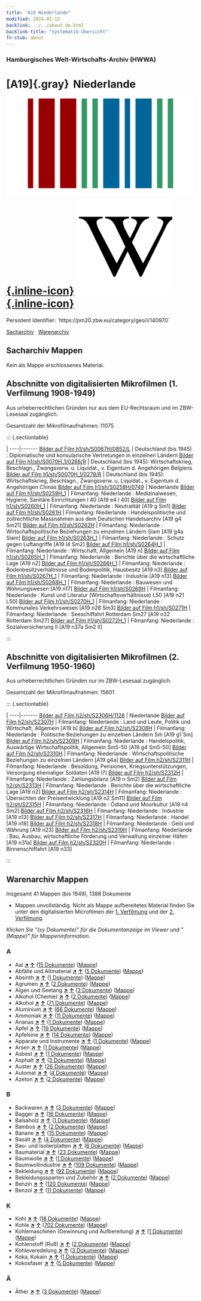 ```yaml
---
title: "A19 Niederlande"
modified: 2024-01-13
backlink: ../../about.de.html
backlink-title: "Systematik-Übersicht"
fn-stub: about
---
```


### Hamburgisches Welt-Wirtschafts-Archiv (HWWA)

# [A19]{.gray}&#8201; Niederlande &#160; [![Wikidata](/images/Wikidata-logo.svg "Wikidata"){.inline-icon}](http://www.wikidata.org/entity/Q55) [![Wikipedia](/images/Wikipedia-W.svg "Wikipedia"){.inline-icon}](https://de.wikipedia.org/wiki/Niederlande)

<div class="hint">Persistent Identifier: `https://pm20.zbw.eu/category/geo/i/140970`</div>




[Sacharchiv](#sacharchiv-mappen) &#160; [Warenarchiv](#warenarchiv-mappen)





## Sacharchiv Mappen








Kein als Mappe erschlossenes Material.



<a id="filmsections" />

## Abschnitte von digitalisierten Mikrofilmen (1. Verfilmung 1908-1949)

<p>Aus urheberrechtlichen Gründen nur aus dem EU-Rechtsraum und im ZBW-Lesesaal zugänglich.</p>


<p>Gesamtzahl der Mikrofilmaufnahmen: 11075</p>





::: {.sectiontable}

 | 
----|-------
<a class="btn" href="https://pm20.zbw.eu/film/h1/sh/S0067H/0852/L" rel="nofollow">Bilder auf Film h1/sh/S0067H/0852/L</a> | Deutschland (bis 1945) : Diplomatische und konsularische Vertretungen in einzelnen Ländern
<a class="btn" href="https://pm20.zbw.eu/film/h1/sh/S0070H_1/0266/R" rel="nofollow">Bilder auf Film h1/sh/S0070H_1/0266/R</a> | Deutschland (bis 1945): Wirtschaftskrieg, Beschlagn., Zwangsverw. u. Liquidat., v. Eigentum d. Angehörigen Belgiens
<a class="btn" href="https://pm20.zbw.eu/film/h1/sh/S0070H_1/0278/R" rel="nofollow">Bilder auf Film h1/sh/S0070H_1/0278/R</a> | Deutschland (bis 1945): Wirtschaftskrieg, Beschlagn., Zwangsverw. u. Liquidat., v. Eigentum d. Angehörigen Chinas
<a class="btn" href="https://pm20.zbw.eu/film/h1/sh/S0258H/0749" rel="nofollow">Bilder auf Film h1/sh/S0258H/0749</a> | Niederlande
<a class="btn" href="https://pm20.zbw.eu/film/h1/sh/S0259H_1" rel="nofollow">Bilder auf Film h1/sh/S0259H_1</a> | Filmanfang: Niederlande : Medizinalwesen, Hygiene, Sanitäre Einrichtungen l 40 [A19 e4 l 40]
<a class="btn" href="https://pm20.zbw.eu/film/h1/sh/S0260H_1" rel="nofollow">Bilder auf Film h1/sh/S0260H_1</a> | Filmanfang: Niederlande : Neutralität [A19 g Sm1]
<a class="btn" href="https://pm20.zbw.eu/film/h1/sh/S0261H" rel="nofollow">Bilder auf Film h1/sh/S0261H</a> | Filmanfang: Niederlande : Handelspolitische und zollrechtliche Massnahmen aus dem Deutschen Handelsarchiv [A19 g4 Sm21]
<a class="btn" href="https://pm20.zbw.eu/film/h1/sh/S0262H" rel="nofollow">Bilder auf Film h1/sh/S0262H</a> | Filmanfang: Niederlande : Wirtschaftspolitische Beziehungen zu einzelnen Ländern Siam [A19 g4a Siam]
<a class="btn" href="https://pm20.zbw.eu/film/h1/sh/S0263H_1" rel="nofollow">Bilder auf Film h1/sh/S0263H_1</a> | Filmanfang: Niederlande : Schutz gegen Luftangriffe [A19 l4 Sm2]
<a class="btn" href="https://pm20.zbw.eu/film/h1/sh/S0264H_1" rel="nofollow">Bilder auf Film h1/sh/S0264H_1</a> | Filmanfang: Niederlande : Wirtschaft, Allgemein [A19 n]
<a class="btn" href="https://pm20.zbw.eu/film/h1/sh/S0265H_1" rel="nofollow">Bilder auf Film h1/sh/S0265H_1</a> | Filmanfang: Niederlande : Berichte über die wirtschaftliche Lage [A19 n2]
<a class="btn" href="https://pm20.zbw.eu/film/h1/sh/S0266H_1" rel="nofollow">Bilder auf Film h1/sh/S0266H_1</a> | Filmanfang: Niederlande : Bodenbesitzverhältnisse und Bodenpolitik, Hausbesitz [A19 n3]
<a class="btn" href="https://pm20.zbw.eu/film/h1/sh/S0267H_1" rel="nofollow">Bilder auf Film h1/sh/S0267H_1</a> | Filmanfang: Niederlande : Industrie [A19 n13]
<a class="btn" href="https://pm20.zbw.eu/film/h1/sh/S0268H_1" rel="nofollow">Bilder auf Film h1/sh/S0268H_1</a> | Filmanfang: Niederlande : Bauwesen und Wohnungswesen [A19 n17]
<a class="btn" href="https://pm20.zbw.eu/film/h1/sh/S0269H" rel="nofollow">Bilder auf Film h1/sh/S0269H</a> | Filmanfang: Niederlande : Kunst und Literatur (Wirtschaftsverhältnisse) L50 [A19 n21 L50]
<a class="btn" href="https://pm20.zbw.eu/film/h1/sh/S0270H_1" rel="nofollow">Bilder auf Film h1/sh/S0270H_1</a> | Filmanfang: Niederlande : Kommunales Verkehrswesen [A19 n28 Sm3]
<a class="btn" href="https://pm20.zbw.eu/film/h1/sh/S0271H" rel="nofollow">Bilder auf Film h1/sh/S0271H</a> | Filmanfang: Niederlande : Seeschiffahrt Rotterdam Sm27 [A19 n32 Rotterdam Sm27]
<a class="btn" href="https://pm20.zbw.eu/film/h1/sh/S0272H_1" rel="nofollow">Bilder auf Film h1/sh/S0272H_1</a> | Filmanfang: Niederlande : Sozialversicherung II [A19 n37a Sm2 II]


:::




## Abschnitte von digitalisierten Mikrofilmen (2. Verfilmung 1950-1960)

<p>Aus urheberrechtlichen Gründen nur im ZBW-Lesesaal zugänglich.</p>


<p>Gesamtzahl der Mikrofilmaufnahmen: 15601</p>





::: {.sectiontable}

 | 
----|-------
<a class="btn" href="https://pm20.zbw.eu/film/h2/sh/S2306H/1128" rel="nofollow">Bilder auf Film h2/sh/S2306H/1128</a> | Niederlande
<a class="btn" href="https://pm20.zbw.eu/film/h2/sh/S2307H" rel="nofollow">Bilder auf Film h2/sh/S2307H</a> | Filmanfang: Niederlande : Land und Leute, Politik und Wirtschaft, Allgemein [A19 b]
<a class="btn" href="https://pm20.zbw.eu/film/h2/sh/S2308H" rel="nofollow">Bilder auf Film h2/sh/S2308H</a> | Filmanfang: Niederlande : Politische Beziehungen zu einzelnen Ländern Sm [A19 g1 Sm]
<a class="btn" href="https://pm20.zbw.eu/film/h2/sh/S2309H" rel="nofollow">Bilder auf Film h2/sh/S2309H</a> | Filmanfang: Niederlande : Handelspolitik, Auswärtige Wirtschaftspolitik, Allgemein Sm5-50 [A19 g4 Sm5-50]
<a class="btn" href="https://pm20.zbw.eu/film/h2/sh/S2310H" rel="nofollow">Bilder auf Film h2/sh/S2310H</a> | Filmanfang: Niederlande : Wirtschaftspolitische Beziehungen zu einzelnen Ländern [A19 g4a]
<a class="btn" href="https://pm20.zbw.eu/film/h2/sh/S2311H" rel="nofollow">Bilder auf Film h2/sh/S2311H</a> | Filmanfang: Niederlande : Besoldung, Pensionen, Kriegsunterstützungen, Versorgung ehemaliger Soldaten [A19 l7]
<a class="btn" href="https://pm20.zbw.eu/film/h2/sh/S2312H" rel="nofollow">Bilder auf Film h2/sh/S2312H</a> | Filmanfang: Niederlande : Zahlungsbilanz [A19 n Sm2]
<a class="btn" href="https://pm20.zbw.eu/film/h2/sh/S2313H" rel="nofollow">Bilder auf Film h2/sh/S2313H</a> | Filmanfang: Niederlande : Berichte über die wirtschaftliche Lage [A19 n2]
<a class="btn" href="https://pm20.zbw.eu/film/h2/sh/S2314H" rel="nofollow">Bilder auf Film h2/sh/S2314H</a> | Filmanfang: Niederlande : Übersichten der Preisentwicklung [A19 n2 Sm11]
<a class="btn" href="https://pm20.zbw.eu/film/h2/sh/S2315H" rel="nofollow">Bilder auf Film h2/sh/S2315H</a> | Filmanfang: Niederlande : Ödland und Moorkultur [A19 n4 Sm2]
<a class="btn" href="https://pm20.zbw.eu/film/h2/sh/S2316H" rel="nofollow">Bilder auf Film h2/sh/S2316H</a> | Filmanfang: Niederlande : Industrie [A19 n13]
<a class="btn" href="https://pm20.zbw.eu/film/h2/sh/S2317H" rel="nofollow">Bilder auf Film h2/sh/S2317H</a> | Filmanfang: Niederlande : Handel [A19 n18]
<a class="btn" href="https://pm20.zbw.eu/film/h2/sh/S2318H" rel="nofollow">Bilder auf Film h2/sh/S2318H</a> | Filmanfang: Niederlande : Geld und Währung [A19 n23]
<a class="btn" href="https://pm20.zbw.eu/film/h2/sh/S2319H" rel="nofollow">Bilder auf Film h2/sh/S2319H</a> | Filmanfang: Niederlande : Bau, Ausbau, wirtschaftliche Förderung und Verwaltung einzelner Häfen [A19 n31a]
<a class="btn" href="https://pm20.zbw.eu/film/h2/sh/S2320H" rel="nofollow">Bilder auf Film h2/sh/S2320H</a> | Filmanfang: Niederlande : Binnenschiffahrt [A19 n33]


:::














## Warenarchiv Mappen










Insgesamt 41 Mappen (bis 1949), 1388 Dokumente
- Mappen unvollständig.  Nicht als Mappe aufbereitetes Material finden Sie
unter den digitalisierten Microfilmen der [1. Verfilmung](/film/h1_wa.de.html)
und der [2. Verfilmung](/film/h2_wa.de.html).

_Klicken Sie "(xy Dokumente)" für die Dokumentanzeige im Viewer und "(Mappe)" für Mappeninformation._




### A

- Aal [**&nearr;**](../../../ware/i/141941/about.de.html "Aal (XXX in der ganzen Welt)") [**&uarr;**](../../../ware/about.de.html#PLW07-Mt01 "Warensystematik") (<a href="https://pm20.zbw.eu/iiifview/folder/wa/141941,140970" title="über: Aal : Niederlande" target="_blank">15 Dokumente</a>) ([Mappe](../../../../folder/wa/1419xx/141941/1409xx/140970/about.de.html))
- Abfälle und Altmaterial [**&nearr;**](../../../ware/i/141942/about.de.html "Abfälle und Altmaterial (XXX in der ganzen Welt)") [**&uarr;**](../../../ware/about.de.html#PRB01-01 "Warensystematik") (<a href="https://pm20.zbw.eu/iiifview/folder/wa/141942,140970" title="über: Abfälle und Altmaterial : Niederlande" target="_blank">5 Dokumente</a>) ([Mappe](../../../../folder/wa/1419xx/141942/1409xx/140970/about.de.html))
- Absinth [**&nearr;**](../../../ware/i/141943/about.de.html "Absinth (XXX in der ganzen Welt)") [**&uarr;**](../../../ware/about.de.html#PID20.02-Sp01 "Warensystematik") (<a href="https://pm20.zbw.eu/iiifview/folder/wa/141943,140970" title="über: Absinth : Niederlande" target="_blank">1 Dokumente</a>) ([Mappe](../../../../folder/wa/1419xx/141943/1409xx/140970/about.de.html))
- Agrumen [**&nearr;**](../../../ware/i/141948/about.de.html "Agrumen (XXX in der ganzen Welt)") [**&uarr;**](../../../ware/about.de.html#PLW04-Zs "Warensystematik") (<a href="https://pm20.zbw.eu/iiifview/folder/wa/141948,140970" title="über: Agrumen : Niederlande" target="_blank">2 Dokumente</a>) ([Mappe](../../../../folder/wa/1419xx/141948/1409xx/140970/about.de.html))
- Algen und Seetang [**&nearr;**](../../../ware/i/141959/about.de.html "Algen und Seetang (XXX in der ganzen Welt)") [**&uarr;**](../../../ware/about.de.html#PLW07-Mp01 "Warensystematik") (<a href="https://pm20.zbw.eu/iiifview/folder/wa/141959,140970" title="über: Algen und Seetang : Niederlande" target="_blank">3 Dokumente</a>) ([Mappe](../../../../folder/wa/1419xx/141959/1409xx/140970/about.de.html))
- Alkohol (Chemie) [**&nearr;**](../../../ware/i/163481/about.de.html "Alkohol (Chemie) (XXX in der ganzen Welt)") [**&uarr;**](../../../ware/about.de.html#PID13-Ko02 "Warensystematik") (<a href="https://pm20.zbw.eu/iiifview/folder/wa/163481,140970" title="über: Alkohol (Chemie) : Niederlande" target="_blank">2 Dokumente</a>) ([Mappe](../../../../folder/wa/1634xx/163481/1409xx/140970/about.de.html))
- Alkohol [**&nearr;**](../../../ware/i/141966/about.de.html "Alkohol (XXX in der ganzen Welt)") [**&uarr;**](../../../ware/about.de.html#PID20.02-Sp "Warensystematik") (<a href="https://pm20.zbw.eu/iiifview/folder/wa/141966,140970" title="über: Alkohol : Niederlande" target="_blank">71 Dokumente</a>) ([Mappe](../../../../folder/wa/1419xx/141966/1409xx/140970/about.de.html))
- Aluminium [**&nearr;**](../../../ware/i/141969/about.de.html "Aluminium (XXX in der ganzen Welt)") [**&uarr;**](../../../ware/about.de.html#PID07.01-Lm01 "Warensystematik") (<a href="https://pm20.zbw.eu/iiifview/folder/wa/141969,140970" title="über: Aluminium : Niederlande" target="_blank">66 Dokumente</a>) ([Mappe](../../../../folder/wa/1419xx/141969/1409xx/140970/about.de.html))
- Ammoniak [**&nearr;**](../../../ware/i/165930/about.de.html "Ammoniak (XXX in der ganzen Welt)") [**&uarr;**](../../../ware/about.de.html#PID13-Du01 "Warensystematik") (<a href="https://pm20.zbw.eu/iiifview/folder/wa/165930,140970" title="über: Ammoniak : Niederlande" target="_blank">11 Dokumente</a>) ([Mappe](../../../../folder/wa/1659xx/165930/1409xx/140970/about.de.html))
- Ananas [**&nearr;**](../../../ware/i/141970/about.de.html "Ananas (XXX in der ganzen Welt)") [**&uarr;**](../../../ware/about.de.html#PLW04-Tr01 "Warensystematik") (<a href="https://pm20.zbw.eu/iiifview/folder/wa/141970,140970" title="über: Ananas : Niederlande" target="_blank">1 Dokumente</a>) ([Mappe](../../../../folder/wa/1419xx/141970/1409xx/140970/about.de.html))
- Apfel [**&nearr;**](../../../ware/i/141980/about.de.html "Apfel (XXX in der ganzen Welt)") [**&uarr;**](../../../ware/about.de.html#PLW04-Ob01 "Warensystematik") (<a href="https://pm20.zbw.eu/iiifview/folder/wa/141980,140970" title="über: Apfel : Niederlande" target="_blank">19 Dokumente</a>) ([Mappe](../../../../folder/wa/1419xx/141980/1409xx/140970/about.de.html))
- Apfelsine [**&nearr;**](../../../ware/i/141981/about.de.html "Apfelsine (XXX in der ganzen Welt)") [**&uarr;**](../../../ware/about.de.html#PLW04-Zs01 "Warensystematik") (<a href="https://pm20.zbw.eu/iiifview/folder/wa/141981,140970" title="über: Apfelsine : Niederlande" target="_blank">14 Dokumente</a>) ([Mappe](../../../../folder/wa/1419xx/141981/1409xx/140970/about.de.html))
- Apparate und Instrumente [**&nearr;**](../../../ware/i/141985/about.de.html "Apparate und Instrumente (XXX in der ganzen Welt)") [**&uarr;**](../../../ware/about.de.html#PID08-Ap "Warensystematik") (<a href="https://pm20.zbw.eu/iiifview/folder/wa/141985,140970" title="über: Apparate und Instrumente : Niederlande" target="_blank">1 Dokumente</a>) ([Mappe](../../../../folder/wa/1419xx/141985/1409xx/140970/about.de.html))
- Arsen [**&nearr;**](../../../ware/i/142006/about.de.html "Arsen (XXX in der ganzen Welt)") [**&uarr;**](../../../ware/about.de.html#PID07.01-Hm02 "Warensystematik") (<a href="https://pm20.zbw.eu/iiifview/folder/wa/142006,140970" title="über: Arsen : Niederlande" target="_blank">1 Dokumente</a>) ([Mappe](../../../../folder/wa/1420xx/142006/1409xx/140970/about.de.html))
- Asbest [**&nearr;**](../../../ware/i/142014/about.de.html "Asbest (XXX in der ganzen Welt)") [**&uarr;**](../../../ware/about.de.html#PID23-As "Warensystematik") (<a href="https://pm20.zbw.eu/iiifview/folder/wa/142014,140970" title="über: Asbest : Niederlande" target="_blank">1 Dokumente</a>) ([Mappe](../../../../folder/wa/1420xx/142014/1409xx/140970/about.de.html))
- Asphalt [**&nearr;**](../../../ware/i/142016/about.de.html "Asphalt (XXX in der ganzen Welt)") [**&uarr;**](../../../ware/about.de.html#PID22-Bd01 "Warensystematik") (<a href="https://pm20.zbw.eu/iiifview/folder/wa/142016,140970" title="über: Asphalt : Niederlande" target="_blank">3 Dokumente</a>) ([Mappe](../../../../folder/wa/1420xx/142016/1409xx/140970/about.de.html))
- Auster [**&nearr;**](../../../ware/i/142019/about.de.html "Auster (XXX in der ganzen Welt)") [**&uarr;**](../../../ware/about.de.html#PLW07-Mt02 "Warensystematik") (<a href="https://pm20.zbw.eu/iiifview/folder/wa/142019,140970" title="über: Auster : Niederlande" target="_blank">26 Dokumente</a>) ([Mappe](../../../../folder/wa/1420xx/142019/1409xx/140970/about.de.html))
- Automat [**&nearr;**](../../../ware/i/142020/about.de.html "Automat (XXX in der ganzen Welt)") [**&uarr;**](../../../ware/about.de.html#PID08-Au "Warensystematik") (<a href="https://pm20.zbw.eu/iiifview/folder/wa/142020,140970" title="über: Automat : Niederlande" target="_blank">4 Dokumente</a>) ([Mappe](../../../../folder/wa/1420xx/142020/1409xx/140970/about.de.html))
- Azeton [**&nearr;**](../../../ware/i/142022/about.de.html "Azeton (XXX in der ganzen Welt)") [**&uarr;**](../../../ware/about.de.html#PID13-Ko03 "Warensystematik") (<a href="https://pm20.zbw.eu/iiifview/folder/wa/142022,140970" title="über: Azeton : Niederlande" target="_blank">2 Dokumente</a>) ([Mappe](../../../../folder/wa/1420xx/142022/1409xx/140970/about.de.html))

### B

- Backwaren [**&nearr;**](../../../ware/i/142026/about.de.html "Backwaren (XXX in der ganzen Welt)") [**&uarr;**](../../../ware/about.de.html#PID20-Ba "Warensystematik") (<a href="https://pm20.zbw.eu/iiifview/folder/wa/142026,140970" title="über: Backwaren : Niederlande" target="_blank">3 Dokumente</a>) ([Mappe](../../../../folder/wa/1420xx/142026/1409xx/140970/about.de.html))
- Bagger [**&nearr;**](../../../ware/i/142028/about.de.html "Bagger (XXX in der ganzen Welt)") [**&uarr;**](../../../ware/about.de.html#PID09.02-Nf01 "Warensystematik") (<a href="https://pm20.zbw.eu/iiifview/folder/wa/142028,140970" title="über: Bagger : Niederlande" target="_blank">16 Dokumente</a>) ([Mappe](../../../../folder/wa/1420xx/142028/1409xx/140970/about.de.html))
- Balsaholz [**&nearr;**](../../../ware/i/142033/about.de.html "Balsaholz (XXX in der ganzen Welt)") [**&uarr;**](../../../ware/about.de.html#PLW06-Hz02 "Warensystematik") (<a href="https://pm20.zbw.eu/iiifview/folder/wa/142033,140970" title="über: Balsaholz : Niederlande" target="_blank">1 Dokumente</a>) ([Mappe](../../../../folder/wa/1420xx/142033/1409xx/140970/about.de.html))
- Bambus [**&nearr;**](../../../ware/i/142035/about.de.html "Bambus (XXX in der ganzen Welt)") [**&uarr;**](../../../ware/about.de.html#PLW04-Gr02 "Warensystematik") (<a href="https://pm20.zbw.eu/iiifview/folder/wa/142035,140970" title="über: Bambus : Niederlande" target="_blank">2 Dokumente</a>) ([Mappe](../../../../folder/wa/1420xx/142035/1409xx/140970/about.de.html))
- Banane [**&nearr;**](../../../ware/i/142038/about.de.html "Banane (XXX in der ganzen Welt)") [**&uarr;**](../../../ware/about.de.html#PLW04-Bn "Warensystematik") (<a href="https://pm20.zbw.eu/iiifview/folder/wa/142038,140970" title="über: Banane : Niederlande" target="_blank">15 Dokumente</a>) ([Mappe](../../../../folder/wa/1420xx/142038/1409xx/140970/about.de.html))
- Basalt [**&nearr;**](../../../ware/i/142046/about.de.html "Basalt (XXX in der ganzen Welt)") [**&uarr;**](../../../ware/about.de.html#PID23-Na01 "Warensystematik") (<a href="https://pm20.zbw.eu/iiifview/folder/wa/142046,140970" title="über: Basalt : Niederlande" target="_blank">4 Dokumente</a>) ([Mappe](../../../../folder/wa/1420xx/142046/1409xx/140970/about.de.html))
- Bau- und Isolierplatten [**&nearr;**](../../../ware/i/142083/about.de.html "Bau- und Isolierplatten (XXX in der ganzen Welt)") [**&uarr;**](../../../ware/about.de.html#PID22-Bf01 "Warensystematik") (<a href="https://pm20.zbw.eu/iiifview/folder/wa/142083,140970" title="über: Bau- und Isolierplatten : Niederlande" target="_blank">6 Dokumente</a>) ([Mappe](../../../../folder/wa/1420xx/142083/1409xx/140970/about.de.html))
- Baumaterial [**&nearr;**](../../../ware/i/142086/about.de.html "Baumaterial (XXX in der ganzen Welt)") [**&uarr;**](../../../ware/about.de.html#PID22-Bs "Warensystematik") (<a href="https://pm20.zbw.eu/iiifview/folder/wa/142086,140970" title="über: Baumaterial : Niederlande" target="_blank">23 Dokumente</a>) ([Mappe](../../../../folder/wa/1420xx/142086/1409xx/140970/about.de.html))
- Baumwolle [**&nearr;**](../../../ware/i/142089/about.de.html "Baumwolle (XXX in der ganzen Welt)") [**&uarr;**](../../../ware/about.de.html#PLW04-Bw "Warensystematik") (<a href="https://pm20.zbw.eu/iiifview/folder/wa/142089,140970" title="über: Baumwolle : Niederlande" target="_blank">1 Dokumente</a>) ([Mappe](../../../../folder/wa/1420xx/142089/1409xx/140970/about.de.html))
- Baumwollindustrie [**&nearr;**](../../../ware/i/142091/about.de.html "Baumwollindustrie (XXX in der ganzen Welt)") [**&uarr;**](../../../ware/about.de.html#PID19-Bw01 "Warensystematik") (<a href="https://pm20.zbw.eu/iiifview/folder/wa/142091,140970" title="über: Baumwollindustrie : Niederlande" target="_blank">109 Dokumente</a>) ([Mappe](../../../../folder/wa/1420xx/142091/1409xx/140970/about.de.html))
- Bekleidung [**&nearr;**](../../../ware/i/142106/about.de.html "Bekleidung (XXX in der ganzen Welt)") [**&uarr;**](../../../ware/about.de.html#PID19-Bk "Warensystematik") (<a href="https://pm20.zbw.eu/iiifview/folder/wa/142106,140970" title="über: Bekleidung : Niederlande" target="_blank">92 Dokumente</a>) ([Mappe](../../../../folder/wa/1421xx/142106/1409xx/140970/about.de.html))
- Bekleidungssparten und Zubehör [**&nearr;**](../../../ware/i/166456/about.de.html "Bekleidungssparten und Zubehör (XXX in der ganzen Welt)") [**&uarr;**](../../../ware/about.de.html#PID19-Bz "Warensystematik") (<a href="https://pm20.zbw.eu/iiifview/folder/wa/166456,140970" title="über: Bekleidungssparten und Zubehör  : Niederlande" target="_blank">2 Dokumente</a>) ([Mappe](../../../../folder/wa/1664xx/166456/1409xx/140970/about.de.html))
- Benzin [**&nearr;**](../../../ware/i/142108/about.de.html "Benzin (XXX in der ganzen Welt)") [**&uarr;**](../../../ware/about.de.html#PID13.02-Ks02 "Warensystematik") (<a href="https://pm20.zbw.eu/iiifview/folder/wa/142108,140970" title="über: Benzin : Niederlande" target="_blank">120 Dokumente</a>) ([Mappe](../../../../folder/wa/1421xx/142108/1409xx/140970/about.de.html))
- Benzol [**&nearr;**](../../../ware/i/142110/about.de.html "Benzol (XXX in der ganzen Welt)") [**&uarr;**](../../../ware/about.de.html#PID13-Ko04 "Warensystematik") (<a href="https://pm20.zbw.eu/iiifview/folder/wa/142110,140970" title="über: Benzol : Niederlande" target="_blank">11 Dokumente</a>) ([Mappe](../../../../folder/wa/1421xx/142110/1409xx/140970/about.de.html))

### K

- Kohl [**&nearr;**](../../../ware/i/143119/about.de.html "Kohl (XXX in der ganzen Welt)") [**&uarr;**](../../../ware/about.de.html#PLW04-Gm08 "Warensystematik") (<a href="https://pm20.zbw.eu/iiifview/folder/wa/143119,140970" title="über: Kohl : Niederlande" target="_blank">18 Dokumente</a>) ([Mappe](../../../../folder/wa/1431xx/143119/1409xx/140970/about.de.html))
- Kohle [**&nearr;**](../../../ware/i/143120/about.de.html "Kohle (XXX in der ganzen Welt)") [**&uarr;**](../../../ware/about.de.html#PRB02.01 "Warensystematik") (<a href="https://pm20.zbw.eu/iiifview/folder/wa/143120,140970" title="über: Kohle : Niederlande" target="_blank">702 Dokumente</a>) ([Mappe](../../../../folder/wa/1431xx/143120/1409xx/140970/about.de.html))
- Kohlemaschinen (Gewinnung und Aufbereitung) [**&nearr;**](../../../ware/i/143121/about.de.html "Kohlemaschinen (Gewinnung und Aufbereitung) (XXX in der ganzen Welt)") [**&uarr;**](../../../ware/about.de.html#PID08-Bg02 "Warensystematik") (<a href="https://pm20.zbw.eu/iiifview/folder/wa/143121,140970" title="über: Kohlemaschinen (Gewinnung und Aufbereitung) : Niederlande" target="_blank">1 Dokumente</a>) ([Mappe](../../../../folder/wa/1431xx/143121/1409xx/140970/about.de.html))
- Kohlenstoff (Ruß) [**&nearr;**](../../../ware/i/143123/about.de.html "Kohlenstoff (Ruß) (XXX in der ganzen Welt)") [**&uarr;**](../../../ware/about.de.html#PRB02.01-Ru "Warensystematik") (<a href="https://pm20.zbw.eu/iiifview/folder/wa/143123,140970" title="über: Kohlenstoff (Ruß) : Niederlande" target="_blank">2 Dokumente</a>) ([Mappe](../../../../folder/wa/1431xx/143123/1409xx/140970/about.de.html))
- Kohleveredelung [**&nearr;**](../../../ware/i/218757/about.de.html "Kohleveredelung (XXX in der ganzen Welt)") [**&uarr;**](../../../ware/about.de.html#PRB02.01.01 "Warensystematik") (<a href="https://pm20.zbw.eu/iiifview/folder/wa/218757,140970" title="über: Kohleveredelung : Niederlande" target="_blank">3 Dokumente</a>) ([Mappe](../../../../folder/wa/2187xx/218757/1409xx/140970/about.de.html))
- Koka, Kokain [**&nearr;**](../../../ware/i/143124/about.de.html "Koka, Kokain (XXX in der ganzen Welt)") [**&uarr;**](../../../ware/about.de.html#PID04-Dr05 "Warensystematik") (<a href="https://pm20.zbw.eu/iiifview/folder/wa/143124,140970" title="über: Koka, Kokain : Niederlande" target="_blank">1 Dokumente</a>) ([Mappe](../../../../folder/wa/1431xx/143124/1409xx/140970/about.de.html))
- Kokosfaser [**&nearr;**](../../../ware/i/143125/about.de.html "Kokosfaser (XXX in der ganzen Welt)") [**&uarr;**](../../../ware/about.de.html#PID19-Nf11 "Warensystematik") (<a href="https://pm20.zbw.eu/iiifview/folder/wa/143125,140970" title="über: Kokosfaser : Niederlande" target="_blank">5 Dokumente</a>) ([Mappe](../../../../folder/wa/1431xx/143125/1409xx/140970/about.de.html))

### Ä

- Äther [**&nearr;**](../../../ware/i/141945/about.de.html "Äther (XXX in der ganzen Welt)") [**&uarr;**](../../../ware/about.de.html#PID13-Ko01 "Warensystematik") (<a href="https://pm20.zbw.eu/iiifview/folder/wa/141945,140970" title="über: Äther : Niederlande" target="_blank">3 Dokumente</a>) ([Mappe](../../../../folder/wa/1419xx/141945/1409xx/140970/about.de.html))




